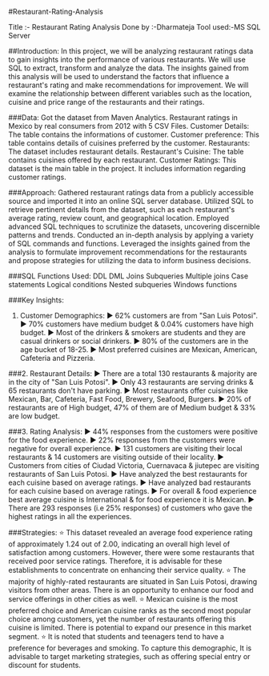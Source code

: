 #Restaurant-Rating-Analysis

Title :- Restaurant Rating Analysis
Done by :-Dharmateja
Tool used:-MS SQL Server

##Introduction:
In this project, we will be analyzing restaurant ratings data to gain insights into the performance of various restaurants.
We will use SQL to extract, transform and analyze the data.
The insights gained from this analysis will be used to understand the factors that influence a restaurant's rating and make recommendations for improvement.
We will examine the relationship between different variables such as the location, cuisine and price range of the restaurants and their ratings.

###Data:
Got the dataset from Maven Analytics. Restaurant ratings in Mexico by real consumers from 2012 with 5 CSV Files.
Customer Details: The table contains the informations of customer.
Customer preference: This table contains details of cuisines preferred by the customer.
Restaurants: The dataset includes restaurant details.
Restaurant's Cuisine: The table contains cuisines offered by each restaurant.
Customer Ratings: This dataset is the main table in the project. It includes information regarding customer ratings.

###Approach:
Gathered restaurant ratings data from a publicly accessible source and imported it into an online SQL server database.
Utilized SQL to retrieve pertinent details from the dataset, such as each restaurant's average rating, review count, and geographical location.
Employed advanced SQL techniques to scrutinize the datasets, uncovering discernible patterns and trends.
Conducted an in-depth analysis by applying a variety of SQL commands and functions.
Leveraged the insights gained from the analysis to formulate improvement recommendations for the restaurants and propose strategies for utilizing the data to inform business decisions.

###SQL Functions Used:
DDL
DML
Joins
Subqueries
Multiple joins
Case statements
Logical conditions
Nested subqueries
Windows functions

###Key Insights:
1. Customer Demographics:
► 62% customers are from "San Luis Potosi".
► 70% customers have medium budget & 0.04% customers have high budget.
► Most of the drinkers & smokers are students and they are casual drinkers or social drinkers.
► 80% of the customers are in the age bucket of 18-25.
► Most preferred cuisines are Mexican, American, Cafeteria and Pizzeria.

###2. Restaurant Details:
► There are a total 130 restaurants & majority are in the city of "San Luis Potosi".
► Only 43 restaurants are serving drinks & 65 restaurants don't have parking.
► Most restaurants offer cuisines like Mexican, Bar, Cafeteria, Fast Food, Brewery, Seafood, Burgers.
► 20% of restaurants are of High budget, 47% of them are of Medium budget & 33% are low budget.

###3. Rating Analysis:
► 44% responses from the customers were positive for the food experience.
► 22% responses from the customers were negative for overall experience.
► 131 customers are visiting their local restaurants & 14 customers are visiting outside of their locality.
► Customers from cities of Ciudad Victoria, Cuernavaca & jiutepec are visiting restaurants of San Luis Potosi.
► Have analyzed the best restaurants for each cuisine based on average ratings.
► Have analyzed bad restaurants for each cuisine based on average ratings.
► For overall & food experience best average cuisine is International & for food experience it is Mexican.
► There are 293 responses (i.e 25% responses) of customers who gave the highest ratings in all the experiences.

###Strategies:
⭐ This dataset revealed an average food experience rating of approximately 1.24 out of 2.00, indicating an overall high level of satisfaction among customers. However, there were some restaurants that received poor service ratings. Therefore, it is advisable for these establishments to concentrate on enhancing their service quality.
⭐ The majority of highly-rated restaurants are situated in San Luis Potosi, drawing visitors from other areas. There is an opportunity to enhance our food and service offerings in other cities as well.
⭐ Mexican cuisine is the most preferred choice and American cuisine ranks as the second most popular choice among customers, yet the number of restaurants offering this cuisine is limited. There is potential to expand our presence in this market segment.
⭐ It is noted that students and teenagers tend to have a preference for beverages and smoking. To capture this demographic, It is advisable to target marketing strategies, such as offering special entry or discount for students.
